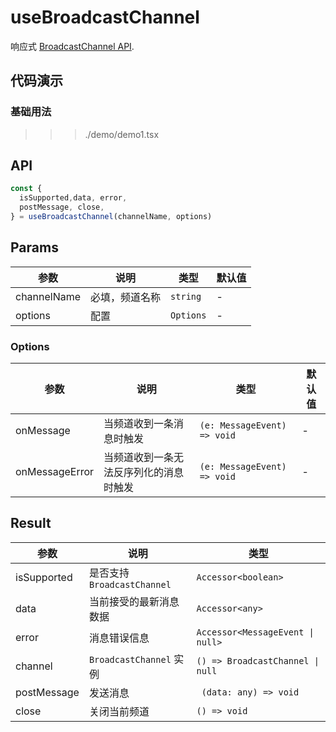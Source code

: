 # useBroadcastChannel

响应式 [BroadcastChannel API](https://developer.mozilla.org/en-US/docs/Web/API/BroadcastChannel).

## 代码演示

### 基础用法

>>> ./demo/demo1.tsx

## API

```typescript
const {
  isSupported,data, error,
  postMessage, close,
} = useBroadcastChannel(channelName, options)
```

## Params

| 参数        | 说明           | 类型      | 默认值 |
| ----------- | -------------- | --------- | ------ |
| channelName | 必填，频道名称 | `string`  | -      |
| options     | 配置           | `Options` | -      |

### Options

| 参数           | 说明                                   | 类型                        | 默认值 |
| -------------- | -------------------------------------- | --------------------------- | ------ |
| onMessage      | 当频道收到一条消息时触发               | `(e: MessageEvent) => void` | -      |
| onMessageError | 当频道收到一条无法反序列化的消息时触发 | `(e: MessageEvent) => void` | -      |

## Result

| 参数        | 说明                        | 类型                              |
| ----------- | --------------------------- | --------------------------------- |
| isSupported | 是否支持 `BroadcastChannel` | `Accessor<boolean>`               |
| data        | 当前接受的最新消息数据      | `Accessor<any>`                   |
| error       | 消息错误信息                | `Accessor<MessageEvent \| null>`  |
| channel     | `BroadcastChannel` 实例     | `() => BroadcastChannel \| null ` |
| postMessage | 发送消息                    | ` (data: any) => void`            |
| close       | 关闭当前频道                | `() => void`                      |
